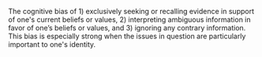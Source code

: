 ---
---
The cognitive bias of 1) exclusively seeking or recalling evidence in support of one's current beliefs or values, 2) interpreting ambiguous information in favor of one’s beliefs or values, and 3) ignoring any contrary information. This bias is especially strong when the issues in question are particularly important to one's identity.